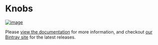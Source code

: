 Knobs
=====

[![image](https://travis-ci.org/oncue/knobs.svg)](https://travis-ci.org/oncue/knobs)

Please [view the documentation](http://oncue.github.io/knobs/) for more information, and checkout [our Bintray site](https://bintray.com/oncue/releases/knobs/) for the latest releases.
